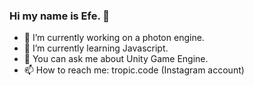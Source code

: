 ### Hi my name is Efe. 👋





- 🔭 I’m currently working on a photon engine.
- 🌱 I’m currently learning Javascript.
- 💬 You can ask me about Unity Game Engine.
- 📫 How to reach me: tropic.code (Instagram account)

